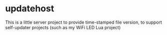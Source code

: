 # updatehost
This is a little server project to provide time-stamped file version, to support self-updater projects (such as my WiFi LED Lua project)
